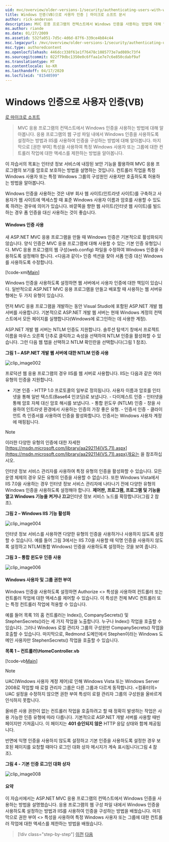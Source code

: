 ```yaml
---
uid: mvc/overview/older-versions-1/security/authenticating-users-with-windows-authentication-vb
title: Windows 인증(VB)으로 사용자 인증 | 마이크로 소프트 문서
author: rick-anderson
description: MVC 응용 프로그램의 컨텍스트에서 Windows 인증을 사용하는 방법에 대해 알아봅니다. 응용 프로그램의 웹 에서 Windows 인증을 사용 하는 방법을 알아봅니다...
ms.author: riande
ms.date: 01/27/2009
ms.assetid: 532fa051-7d5c-4d6d-87f6-339ce4b84c44
msc.legacyurl: /mvc/overview/older-versions-1/security/authenticating-users-with-windows-authentication-vb
msc.type: authoredcontent
ms.openlocfilehash: 446dcc338f61e1f76478c1085773e7ad089c73f4
ms.sourcegitcommit: 022f79dbc1350e0c6ffaa1e7e7c6e850cdabf9af
ms.translationtype: MT
ms.contentlocale: ko-KR
ms.lasthandoff: 04/17/2020
ms.locfileid: "81540599"
---
```

# <a name="authenticating-users-with-windows-authentication-vb"></a>Windows 인증으로 사용자 인증(VB)

[로 마이크로 소프트](https://github.com/microsoft)

> MVC 응용 프로그램의 컨텍스트에서 Windows 인증을 사용하는 방법에 대해 알아봅니다. 응용 프로그램의 웹 구성 파일 내에서 Windows 인증을 사용하도록 설정하는 방법과 IIS를 사용하여 인증을 구성하는 방법에 대해 알아봅니다. 마지막으로 [권한 부여] 특성을 사용하여 특정 Windows 사용자 또는 그룹에 대한 컨트롤러 작업에 대한 액세스를 제한하는 방법을 알아봅니다.

이 자습서의 목표는 인터넷 정보 서비스에 내장된 보안 기능을 활용하여 MVC 응용 프로그램의 보기를 암호로 보호하는 방법을 설명하는 것입니다. 컨트롤러 작업을 특정 Windows 사용자 또는 특정 Windows 그룹의 구성원인 사용자만 호출하도록 허용하는 방법을 알아봅니다.

Windows 인증을 사용하는 것은 내부 회사 웹 사이트(인트라넷 사이트)를 구축하고 사용자가 웹 사이트에 액세스할 때 표준 Windows 사용자 이름과 암호를 사용할 수 있도록 하려는 경우에 의미가 있습니다. 바깥쪽을 향한 웹 사이트(인터넷 웹 사이트)를 빌드하는 경우 폼 인증을 대신 사용하는 것이 좋습니다.

#### <a name="enabling-windows-authentication"></a>Windows 인증 사용

새 ASP.NET MVC 응용 프로그램을 만들 때 Windows 인증은 기본적으로 활성화되지 않습니다. 양식 인증은 MVC 응용 프로그램에 대해 사용할 수 있는 기본 인증 유형입니다. MVC 응용 프로그램의 웹 구성(web.config) 파일을 수정하여 Windows 인증을 사용하도록 설정해야 합니다. &lt;다음과 같이&gt; 인증 섹션을 찾아 서폼 인증 대신 Windows를 사용하도록 수정합니다.

[!code-xml[Main](authenticating-users-with-windows-authentication-vb/samples/sample1.xml)]

Windows 인증을 사용하도록 설정하면 웹 서버에서 사용자 인증에 대한 책임이 있습니다. 일반적으로 ASP.NET MVC 응용 프로그램을 만들고 배포할 때 사용하는 웹 서버유형에는 두 가지 유형이 있습니다.

먼저 MVC 응용 프로그램을 개발하는 동안 Visual Studio에 포함된 ASP.NET 개발 웹 서버를 사용합니다. 기본적으로 ASP.NET 개발 웹 서버는 현재 Windows 계정의 컨텍스트에서 모든 페이지를 실행합니다(Windows에 로그인하는 데 사용한 계정).

ASP.NET 개발 웹 서버는 NTLM 인증도 지원합니다. 솔루션 탐색기 창에서 프로젝트 이름을 마우스 오른쪽 단추로 클릭하고 속성을 선택하여 NTLM 인증을 활성화할 수 있습니다. 그런 다음 웹 탭을 선택하고 NTLM 확인란을 선택합니다(그림 1 참조).

**그림 1 – ASP.NET 개발 웹 서버에 대한 NTLM 인증 사용**

![clip_image002](authenticating-users-with-windows-authentication-vb/_static/image1.jpg)

프로덕션 웹 응용 프로그램의 경우 IIS를 웹 서버로 사용합니다. IIS는 다음과 같은 여러 유형의 인증을 지원합니다.

- 기본 인증 - HTTP 1.0 프로토콜의 일부로 정의됩니다. 사용자 이름과 암호를 인터넷을 통해 일반 텍스트(Base64 인코딩)로 보냅니다. - 다이제스트 인증 - 인터넷을 통해 암호 자체 대신 암호 해시를 보냅니다. - 통합 윈도우 (NTLM) 인증 - 창을 사용하여 인트라넷 환경에서 사용하는 인증의 가장 좋은 유형. - 인증서 인증 - 클라이언트 측 인증서를 사용하여 인증을 활성화합니다. 인증서는 Windows 사용자 계정에 매핑됩니다.

> [!NOTE] 
> 
> 이러한 다양한 유형의 인증에 대한 자세한 [https://msdn.microsoft.com/library/aa292114(VS.71).aspx](https://msdn.microsoft.com/library/aa292114(VS.71).aspx)개요는 을 참조하십시오.

인터넷 정보 서비스 관리자를 사용하여 특정 유형의 인증을 활성화할 수 있습니다. 모든 운영 체제의 경우 모든 유형의 인증을 사용할 수 없습니다. 또한 Windows Vista에서 IIS 7.0을 사용하는 경우 인터넷 정보 서비스 관리자에 나타나기 전에 다양한 유형의 Windows 인증을 사용하도록 설정해야 합니다. **제어판, 프로그램, 프로그램 및 기능을 열고 Windows 기능을 켜거나 끄고**인터넷 정보 서비스 노드를 확장합니다(그림 2 참조).

**그림 2 – Windows IIS 기능 활성화**

![clip_image004](authenticating-users-with-windows-authentication-vb/_static/image2.jpg)

인터넷 정보 서비스를 사용하면 다양한 유형의 인증을 사용하거나 사용하지 않도록 설정할 수 있습니다. 예를 들어 그림 3에서는 IIS 7.0을 사용할 때 익명 인증을 사용하지 않도록 설정하고 NTLM(통합 Windows) 인증을 사용하도록 설정하는 것을 보여 줍니다.

**그림 3 – 통합 윈도우 인증 사용**

![clip_image006](authenticating-users-with-windows-authentication-vb/_static/image3.jpg)

#### <a name="authorizing-windows-users-and-groups"></a>Windows 사용자 및 그룹 권한 부여

Windows 인증을 사용하도록 설정하면 Authorize &lt;&gt; 특성을 사용하여 컨트롤러 또는 컨트롤러 작업에 대한 액세스를 제어할 수 있습니다. 이 특성은 전체 MVC 컨트롤러 또는 특정 컨트롤러 작업에 적용할 수 있습니다.

예를 들어 목록 1의 홈 컨트롤러는 Index(), CompanySecrets() 및 StephenSecrets()라는 세 가지 작업을 노출합니다. 누구나 Index() 작업을 호출할 수 있습니다. 그러나 Windows 로컬 관리자 그룹의 구성원만 CompanySecrets() 작업을 호출할 수 있습니다. 마지막으로, Redmond 도메인에서 Stephen이라는 Windows 도메인 사용자만 StephenSecrets() 작업을 호출할 수 있습니다.

**목록 1 – 컨트롤러\HomeController.vb**

[!code-vb[Main](authenticating-users-with-windows-authentication-vb/samples/sample2.vb)]

> [!NOTE]
> UAC(Windows 사용자 계정 제어)로 인해 Windows Vista 또는 Windows Server 2008로 작업할 때 로컬 관리자 그룹은 다른 그룹과 다르게 동작합니다. &lt;컴퓨터의&gt; UAC 설정을 수정하지 않으면 권한 부여 특성이 로컬 관리자 그룹의 구성원을 올바르게 인식하지 못합니다.

올바른 사용 권한이 없는 컨트롤러 작업을 호출하려고 할 때 정확히 발생하는 작업은 사용 가능한 인증 유형에 따라 다릅니다. 기본적으로 ASP.NET 개발 서버를 사용할 때빈 페이지만 가져옵니다. 이 페이지는 **401 승인되지 않은** HTTP 응답 상태와 함께 제공됩니다.

반면에 익명 인증을 사용하지 않도록 설정하고 기본 인증을 사용하도록 설정한 경우 보호된 페이지를 요청할 때마다 로그인 대화 상자 메시지가 계속 표시됩니다(그림 4 참조).

**그림 4 - 기본 인증 로그인 대화 상자**

![clip_image008](authenticating-users-with-windows-authentication-vb/_static/image4.jpg)

#### <a name="summary"></a>요약

이 자습서에서는 ASP.NET MVC 응용 프로그램의 컨텍스트에서 Windows 인증을 사용하는 방법을 설명했습니다. 응용 프로그램의 웹 구성 파일 내에서 Windows 인증을 사용하도록 설정하는 방법과 IIS를 사용하여 인증을 구성하는 방법을 배웠습니다. 마지막으로 권한 부여 &lt;&gt; 특성을 사용하여 특정 Windows 사용자 또는 그룹에 대한 컨트롤러 작업에 대한 액세스를 제한하는 방법을 배웠습니다.

> [!div class="step-by-step"]
> [이전](authenticating-users-with-forms-authentication-vb.md)
> [다음](preventing-javascript-injection-attacks-vb.md)
